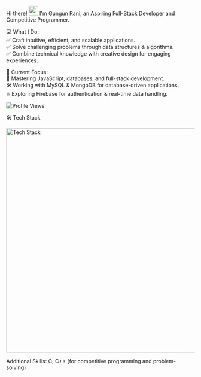 Hi there! <img src="https://emojis.slackmojis.com/emojis/images/1536351075/4594/blob-wave.gif" width="25"/>
I'm Gungun Rani, an Aspiring Full-Stack Developer and Competitive Programmer.

💻 What I Do:<br>
✅ Craft intuitive, efficient, and scalable applications. <br>
✅ Solve challenging problems through data structures & algorithms. <br>
✅ Combine technical knowledge with creative design for engaging experiences. <br>

🎯 Current Focus: <br>
🚀 Mastering JavaScript, databases, and full-stack development. <br>
🛠️ Working with MySQL & MongoDB for database-driven applications. <br>
🔥 Exploring Firebase for authentication & real-time data handling.

![Profile Views](https://komarev.com/ghpvc/?username=GungunRaniSahu&label=Profile%20views&color=0e75b6&style=flat)

🛠️ Tech Stack
<p> 
  <img src="https://skillicons.dev/icons?i=html,css,js,python,c,cpp,mysql,mongodb,firebase,git,github,githubactions,express,nodejs" alt="Tech Stack" width="600"/>

    
</p>

Additional Skills: C, C++ (for competitive programming and problem-solving)
